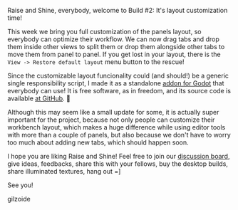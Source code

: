Raise and Shine, everybody, welcome to Build #2: It's layout customization time!

This week we bring you full customization of the panels layout, so everybody
can optimize their workflow. We can now drag tabs and drop them inside other
views to split them or drop them alongside other tabs to move them from panel
to panel. If you get lost in your layout, there is the `View -> Restore default
layout` menu button to the rescue!

<!-- TODO: Add GIF here -->

Since the customizable layout funcionality could (and should!) be a generic
single responsibility script, I made it as a standalone
[addon for Godot](https://godotengine.org/asset-library/asset/916) that everybody can use!
It is free software, as in freedom, and its source code is available
[at GitHub](https://github.com/gilzoide/godot-dockable-container). 🎉

Although this may seem like a small update for some, it is actually super
important for the project, because not only people can customize their workbench
layout, which makes a huge difference while using editor tools with more than a
couple of panels, but also because we don't have to worry too much about adding
new tabs, which should happen soon.

I hope you are liking Raise and Shine! Feel free to join our
[discussion board](https://gilzoide.itch.io/raise-and-shine/community), give ideas,
feedbacks, share this with your fellows, buy the desktop builds, share illuminated
textures, hang out =]

See you!

gilzoide
